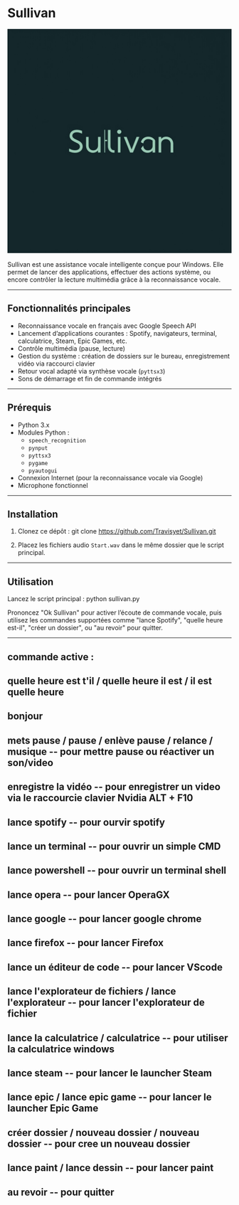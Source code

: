 # Sullivan
![Description](logo.jpg) 

Sullivan est une assistance vocale intelligente conçue pour Windows. Elle permet de lancer des applications, effectuer des actions système, ou encore contrôler la lecture multimédia grâce à la reconnaissance vocale.


---

## Fonctionnalités principales

- Reconnaissance vocale en français avec Google Speech API
- Lancement d’applications courantes : Spotify, navigateurs, terminal, calculatrice, Steam, Epic Games, etc.
- Contrôle multimédia (pause, lecture)
- Gestion du système : création de dossiers sur le bureau, enregistrement vidéo via raccourci clavier
- Retour vocal adapté via synthèse vocale (`pyttsx3`)
- Sons de démarrage et fin de commande intégrés

---

## Prérequis

- Python 3.x
- Modules Python :  
  - `speech_recognition`  
  - `pynput`  
  - `pyttsx3`  
  - `pygame`  
  - `pyautogui`
- Connexion Internet (pour la reconnaissance vocale via Google)
- Microphone fonctionnel

---

## Installation

1. Clonez ce dépôt :
git clone https://github.com/Travisyet/Sullivan.git

2. Placez les fichiers audio `Start.wav` dans le même dossier que le script principal.

---

## Utilisation

Lancez le script principal :
python sullivan.py

Prononcez "Ok Sullivan" pour activer l’écoute de commande vocale, puis utilisez les commandes supportées comme "lance Spotify", "quelle heure est-il", "créer un dossier", ou "au revoir" pour quitter.

---
## commande active :

quelle heure est t'il / quelle heure il est / il est quelle heure
--
bonjour
-
mets pause / pause / enlève pause / relance / musique -- pour mettre pause ou réactiver un son/video 
-
enregistre la vidéo -- pour enregistrer un video via le raccourcie clavier Nvidia ALT + F10 
-
lance spotify -- pour ourvir spotify
-
lance un terminal -- pour ouvrir un simple CMD
-
lance powershell -- pour ouvrir un terminal shell
-
lance opera -- pour lancer OperaGX
-
lance google -- pour lancer google chrome
-
lance firefox -- pour lancer Firefox
-
lance un éditeur de code -- pour lancer VScode
-
lance l'explorateur de fichiers / lance l'explorateur -- pour lancer l'explorateur de fichier
-
lance la calculatrice / calculatrice -- pour utiliser la calculatrice windows
-
lance steam -- pour lancer le launcher Steam
-
lance epic / lance epic game -- pour lancer le launcher Epic Game
-
créer dossier / nouveau dossier / nouveau dossier -- pour cree un nouveau dossier
-
lance paint / lance dessin -- pour lancer paint
-
au revoir -- pour quitter
-
